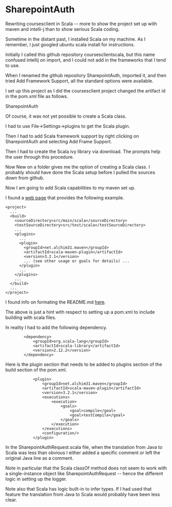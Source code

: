 # SharepointAuth
Rewriting coursesclient in Scala -- more to show the project set up with maven and intelli-j than to show serious Scala coding.

Sometime in the distant past, I installed Scala on my machine. As I remember, I just googled ubuntu scala install for instructions.

Initially I called this github repository coursesclientscala, but this name confused intellij on import, and I could not add in the frameworks that I tend to use.

When I renamed the github repository SharepointAuth, imported it, and then tried Add Framework Support, all the standard options were available.

I set up this project as I did the coursesclient project changed the artifact id in the pom.xml file as follows.

<artifactId>SharepointAuth</artifactId>

Of course, it was not yet possible to create a Scala class.

I had to use File->Settings->plugins to get the Scala plugin.

Then I had to add Scala framework support by right clicking on SharepointAuth and selecting Add Frame Support.

Then I had to create the Scala ivy library via download. The prompts help the user through this procedure.

Now New on a folder gives me the option of creating a Scala class. I probably should have done the Scala setup before I pulled the sources down from github.

Now I am going to add Scala capabilities to my maven set up.

I found a [web page](http://davidb.github.io/scala-maven-plugin/usage.html) that provides the following example.

````
<project>
  ...
  <build>
    <sourceDirectory>src/main/scala</sourceDirectory>
    <testSourceDirectory>src/test/scala</testSourceDirectory>
    ...
    <plugins>
      ...
      <plugin>
        <groupId>net.alchim31.maven</groupId>
        <artifactId>scala-maven-plugin</artifactId>
        <version>3.2.1</version>
        ... (see other usage or goals for details) ...
      </plugin>
      ...
    </plugins>
    ...
  </build>
  ...
</project>
````

I found info on formating the README.md [here](https://help.github.com/articles/basic-writing-and-formatting-syntax/).

The above is just a hint with respect to setting up a pom.xml to include building with scala files.

In reality I had to add the following dependency.

````
        <dependency>
            <groupId>org.scala-lang</groupId>
            <artifactId>scala-library</artifactId>
            <version>2.12.2</version>
        </dependency>
````
Here is the plugin section that needs to be added to plugins section of the build section of the pom.xml.
````
            <plugin>
                <groupId>net.alchim31.maven</groupId>
                <artifactId>scala-maven-plugin</artifactId>
                <version>3.2.1</version>
                <executions>
                    <execution>
                        <goals>
                            <goal>compile</goal>
                            <goal>testCompile</goal>
                        </goals>
                    </execution>
                </executions>
                <configuration/>
            </plugin>
````
In the SharepointAuthRequest.scala file, when the translation from Java to Scala was less than obvious I either added a specific comment or left the original Java line as a comment.

Note in particular that the Scala classOf method does not seem to work with a single-instance object like SharepointAuthRequest -- hence the different logic in setting up the logger.

Note also that Scala has logic built-in to infer types. If I had used that feature the translation from Java to Scala would probably have been less clear.



